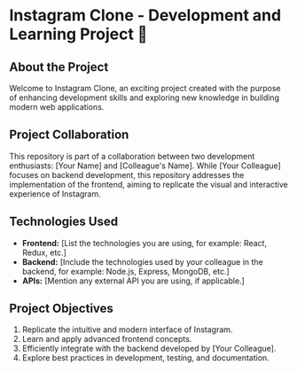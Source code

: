 # Instagram Clone - Development and Learning Project 🚀

## About the Project

Welcome to Instagram Clone, an exciting project created with the purpose of enhancing development skills and exploring new knowledge in building modern web applications.

## Project Collaboration

This repository is part of a collaboration between two development enthusiasts: [Your Name] and [Colleague's Name]. While [Your Colleague] focuses on backend development, this repository addresses the implementation of the frontend, aiming to replicate the visual and interactive experience of Instagram.

## Technologies Used

- **Frontend:** [List the technologies you are using, for example: React, Redux, etc.]
- **Backend:** [Include the technologies used by your colleague in the backend, for example: Node.js, Express, MongoDB, etc.]
- **APIs:** [Mention any external API you are using, if applicable.]

## Project Objectives

1. Replicate the intuitive and modern interface of Instagram.
2. Learn and apply advanced frontend concepts.
3. Efficiently integrate with the backend developed by [Your Colleague].
4. Explore best practices in development, testing, and documentation.
